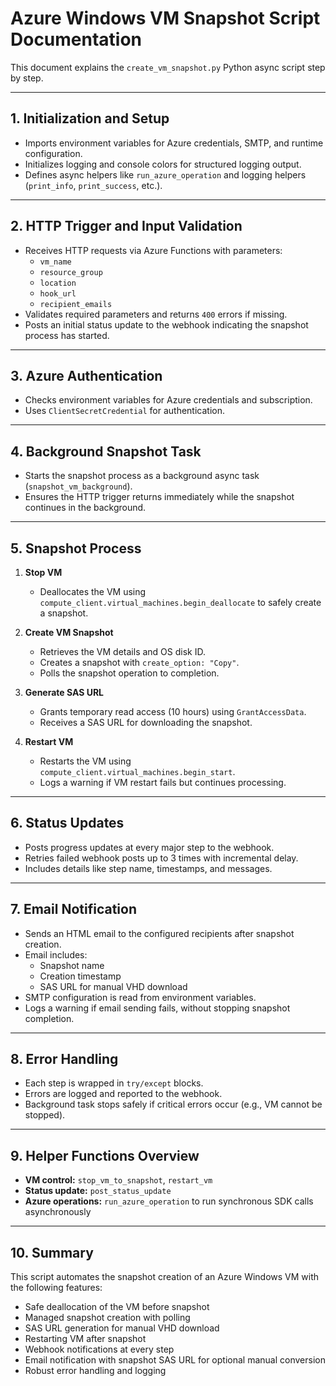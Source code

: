 # Azure Windows VM Snapshot Script Documentation

This document explains the `create_vm_snapshot.py` Python async script step by step.

---

## 1. Initialization and Setup

- Imports environment variables for Azure credentials, SMTP, and runtime configuration.
- Initializes logging and console colors for structured logging output.
- Defines async helpers like `run_azure_operation` and logging helpers (`print_info`, `print_success`, etc.).

---

## 2. HTTP Trigger and Input Validation

- Receives HTTP requests via Azure Functions with parameters:
  - `vm_name`
  - `resource_group`
  - `location`
  - `hook_url`
  - `recipient_emails`
- Validates required parameters and returns `400` errors if missing.
- Posts an initial status update to the webhook indicating the snapshot process has started.

---

## 3. Azure Authentication

- Checks environment variables for Azure credentials and subscription.
- Uses `ClientSecretCredential` for authentication.

---

## 4. Background Snapshot Task

- Starts the snapshot process as a background async task (`snapshot_vm_background`).
- Ensures the HTTP trigger returns immediately while the snapshot continues in the background.

---

## 5. Snapshot Process

1. **Stop VM**

   - Deallocates the VM using `compute_client.virtual_machines.begin_deallocate` to safely create a snapshot.

2. **Create VM Snapshot**

   - Retrieves the VM details and OS disk ID.
   - Creates a snapshot with `create_option: "Copy"`.
   - Polls the snapshot operation to completion.

3. **Generate SAS URL**

   - Grants temporary read access (10 hours) using `GrantAccessData`.
   - Receives a SAS URL for downloading the snapshot.

4. **Restart VM**
   - Restarts the VM using `compute_client.virtual_machines.begin_start`.
   - Logs a warning if VM restart fails but continues processing.

---

## 6. Status Updates

- Posts progress updates at every major step to the webhook.
- Retries failed webhook posts up to 3 times with incremental delay.
- Includes details like step name, timestamps, and messages.

---

## 7. Email Notification

- Sends an HTML email to the configured recipients after snapshot creation.
- Email includes:
  - Snapshot name
  - Creation timestamp
  - SAS URL for manual VHD download
- SMTP configuration is read from environment variables.
- Logs a warning if email sending fails, without stopping snapshot completion.

---

## 8. Error Handling

- Each step is wrapped in `try/except` blocks.
- Errors are logged and reported to the webhook.
- Background task stops safely if critical errors occur (e.g., VM cannot be stopped).

---

## 9. Helper Functions Overview

- **VM control:** `stop_vm_to_snapshot`, `restart_vm`
- **Status update:** `post_status_update`
- **Azure operations:** `run_azure_operation` to run synchronous SDK calls asynchronously

---

## 10. Summary

This script automates the snapshot creation of an Azure Windows VM with the following features:

- Safe deallocation of the VM before snapshot
- Managed snapshot creation with polling
- SAS URL generation for manual VHD download
- Restarting VM after snapshot
- Webhook notifications at every step
- Email notification with snapshot SAS URL for optional manual conversion
- Robust error handling and logging
